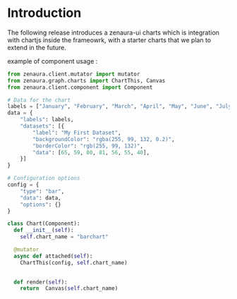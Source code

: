 # Introduction

The following release introduces a zenaura-ui charts which is integration with chartjs inside the frameowrk, with a starter charts  that we plan to extend in the future. 

example of component usage : 

```python
from zenaura.client.mutator import mutator
from zenaura.graph.charts import ChartThis, Canvas
from zenaura.client.component import Component

# Data for the chart
labels = ["January", "February", "March", "April", "May", "June", "July"]
data = {
    "labels": labels,
    "datasets": [{
        "label": "My First Dataset",
        "backgroundColor": "rgba(255, 99, 132, 0.2)",
        "borderColor": "rgb(255, 99, 132)",
        "data": [65, 59, 80, 81, 56, 55, 40],
    }]
}

# Configuration options
config = {
    "type": "bar",
    "data": data,
    "options": {}
}

class Chart(Component):
  def __init__(self):
    self.chart_name = "barchart"

  @mutator
  async def attached(self):
    ChartThis(config, self.chart_name)

    
  def render(self):
    return  Canvas(self.chart_name)
```